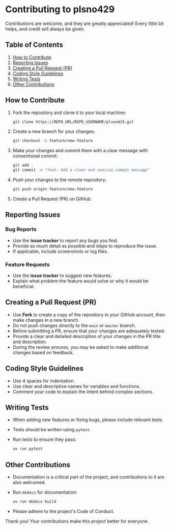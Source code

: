 # Contributing to plsno429
Contributions are welcome, and they are greatly appreciated!
Every little bit helps, and credit will always be given.

## Table of Contents

1. [How to Contribute](#how-to-contribute)
2. [Reporting Issues](#reporting-issues)
3. [Creating a Pull Request (PR)](#creating-a-pull-request-pr)
4. [Coding Style Guidelines](#coding-style-guidelines)
5. [Writing Tests](#writing-tests)
6. [Other Contributions](#other-contributions)

## How to Contribute

1. Fork the repository and clone it to your local machine:

    ```bash
    git clone https://REPO_URL/REPO_USERNAME/plsno429.git
    ```

2. Create a new branch for your changes:

    ```bash
    git checkout -b feature/new-feature
    ```

3. Make your changes and commit them with a clear message with conventional commit:

    ```bash
    git add .
    git commit -m "feat: Add a clear and concise commit message"
    ```

4. Push your changes to the remote repository:

    ```bash
    git push origin feature/new-feature
    ```

5. Create a Pull Request (PR) on GitHub.

## Reporting Issues

### Bug Reports

- Use the **issue tracker** to report any bugs you find.
- Provide as much detail as possible and steps to reproduce the issue.
- If applicable, include screenshots or log files.

### Feature Requests

- Use the **issue tracker** to suggest new features.
- Explain what problem the feature would solve or why it would be beneficial.

## Creating a Pull Request (PR)

- Use **Fork** to create a copy of the repository in your GitHub account, then make changes in a new branch.
- Do not push changes directly to the `main` or `master` branch.
- Before submitting a PR, ensure that your changes are adequately tested.
- Provide a clear and detailed description of your changes in the PR title and description.
- During the review process, you may be asked to make additional changes based on feedback.

## Coding Style Guidelines

- Use 4 spaces for indentation.
- Use clear and descriptive names for variables and functions.
- Comment your code to explain the intent behind complex sections.

## Writing Tests

- When adding new features or fixing bugs, please include relevant tests.
- Tests should be written using `pytest`.
- Run tests to ensure they pass:

    ```bash
    uv run pytest
    ```

## Other Contributions

- Documentation is a critical part of the project, and contributions to it are also welcomed.
- Run `mkdocs` for documentation:

    ```bash
    uv run mkdocs build
    ```

- Please adhere to the project's Code of Conduct.

Thank you! Your contributions make this project better for everyone.

